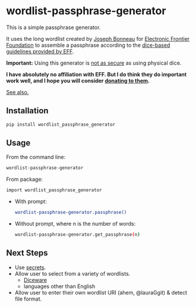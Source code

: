 # wordlist-passphrase-generator

This is a simple passphrase generator.

It uses the long wordlist created by [Joseph Bonneau](https://www.eff.org/deeplinks/2016/07/new-wordlists-random-passphrases) for [Electronic Frontier Foundation](https://www.eff.org) to assemble a passphrase according to the [dice-based guidelines provided by EFF](https://www.eff.org/dice).

**Important:** Using this generator is [not as secure](http://world.std.com/~reinhold/dicewarefaq.html#electronic) as using physical dice.

**I have absolutely no affiliation with EFF. But I do think they do important work well, and I hope you will consider [donating to them](https://supporters.eff.org/donate/button).**

[See also.](https://xkcd.com/936/)

## Installation
```bash
pip install wordlist_passphrase_generator
```

## Usage

From the command line:
```bash
wordlist-passphrase-generator
```

From package:
```bash
import wordlist_passphrase_generator
```

- With prompt:
  ```bash
  wordlist-passphrase-generator.passphrase()
  ```

- Without prompt, where n is the number of words:
  ```bash
  wordlist-passphrase-generator.get_passphrase(n)
  ```

## Next Steps
- Use [secrets](https://docs.python.org/3/library/secrets.html#module-secrets).
- Allow user to select from a variety of wordlists.
  - [Diceware](http://world.std.com/~reinhold/diceware.wordlist.asc)
  - languages other than English
- Allow user to enter their own wordlist URI (ahem, @lauraGgit) & detect file format.
